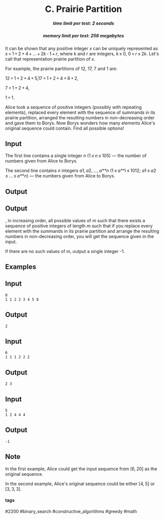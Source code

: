<h1 style='text-align: center;'> C. Prairie Partition</h1>

<h5 style='text-align: center;'>time limit per test: 2 seconds</h5>
<h5 style='text-align: center;'>memory limit per test: 256 megabytes</h5>

It can be shown that any positive integer *x* can be uniquely represented as *x* = 1 + 2 + 4 + ... + 2*k* - 1 + *r*, where *k* and *r* are integers, *k* ≥ 0, 0 < *r* ≤ 2*k*. Let's call that representation prairie partition of *x*.

For example, the prairie partitions of 12, 17, 7 and 1 are: 

 12 = 1 + 2 + 4 + 5,17 = 1 + 2 + 4 + 8 + 2,

7 = 1 + 2 + 4,

1 = 1. 

Alice took a sequence of positive integers (possibly with repeating elements), replaced every element with the sequence of summands in its prairie partition, arranged the resulting numbers in non-decreasing order and gave them to Borys. Now Borys wonders how many elements Alice's original sequence could contain. Find all possible options!

## Input

The first line contains a single integer *n* (1 ≤ *n* ≤ 105) — the number of numbers given from Alice to Borys.

The second line contains *n* integers *a*1, *a*2, ..., *a**n* (1 ≤ *a**i* ≤ 1012; *a*1 ≤ *a*2 ≤ ... ≤ *a**n*) — the numbers given from Alice to Borys.

## Output

## Output

, in increasing order, all possible values of *m* such that there exists a sequence of positive integers of length *m* such that if you replace every element with the summands in its prairie partition and arrange the resulting numbers in non-decreasing order, you will get the sequence given in the input.

If there are no such values of *m*, output a single integer -1.

## Examples

## Input


```
8  
1 1 2 2 3 4 5 8  

```
## Output


```
2   

```
## Input


```
6  
1 1 1 2 2 2  

```
## Output


```
2 3   

```
## Input


```
5  
1 2 4 4 4  

```
## Output


```
-1  

```
## Note

In the first example, Alice could get the input sequence from [6, 20] as the original sequence.

In the second example, Alice's original sequence could be either [4, 5] or [3, 3, 3].



#### tags 

#2200 #binary_search #constructive_algorithms #greedy #math 